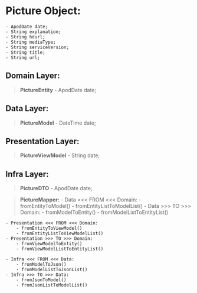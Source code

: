 # Picture Object:
    - ApodDate date;
    - String explanation;
    - String hdurl;
    - String mediaType;
    - String serviceVersion;
    - String title;
    - String url;

## Domain Layer:
> **PictureEntity**
    - ApodDate date;

## Data Layer:
> **PictureModel**
    - DateTime date;

## Presentation Layer:
> **PictureViewModel**
    - String date;

## Infra Layer:
> **PictureDTO**
    - ApodDate date;

> **PictureMapper:**
    - Data <<< FROM <<< Domain:
        - fromEntityToModel()
        - fromEntityListToModelList()
    - Data >>> TO >>> Domain:
        - fromModelToEntity()
        - fromModelListToEntityList()

    - Presentation <<< FROM <<< Domain:
        - fromEntityToViewModel()
        - fromEntityListToViewModelList()
    - Presentation >>> TO >>> Domain:
        - fromViewModelToEntity()
        - fromViewModelListToEntityList()

    - Infra <<< FROM <<< Data:
        - fromModelToJson()
        - fromModelListToJsonList()
    - Infra >>> TO >>> Data:
        - fromJsonToModel()
        - fromJsonListToModelList()
